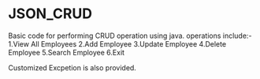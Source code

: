 # JSON_CRUD
Basic code for performing CRUD operation using java.
operations include:-
1.View All Employees
2.Add Employee
3.Update Employee
4.Delete Employee
5.Search Employee
6.Exit

Customized Excpetion is also provided.
